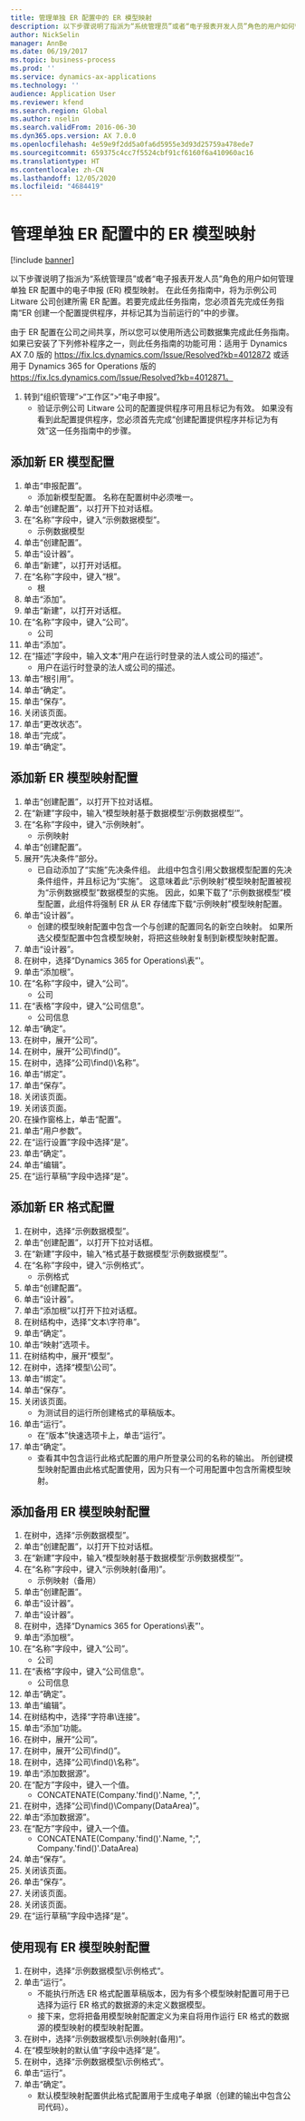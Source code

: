 ```yaml
---
title: 管理单独 ER 配置中的 ER 模型映射
description: 以下步骤说明了指派为“系统管理员”或者“电子报表开发人员”角色的用户如何管理单独 ER 配置中的电子申报 (ER) 模型映射。
author: NickSelin
manager: AnnBe
ms.date: 06/19/2017
ms.topic: business-process
ms.prod: ''
ms.service: dynamics-ax-applications
ms.technology: ''
audience: Application User
ms.reviewer: kfend
ms.search.region: Global
ms.author: nselin
ms.search.validFrom: 2016-06-30
ms.dyn365.ops.version: AX 7.0.0
ms.openlocfilehash: 4e59e9f2dd5a0fa6d5955e3d93d25759a478ede7
ms.sourcegitcommit: 659375c4cc7f5524cbf91cf6160f6a410960ac16
ms.translationtype: HT
ms.contentlocale: zh-CN
ms.lasthandoff: 12/05/2020
ms.locfileid: "4684419"
---
```

# <a name="manage-er-model-mapping-in-separate-er-configurations"></a>管理单独 ER 配置中的 ER 模型映射

[!include [banner](../../includes/banner.md)]

以下步骤说明了指派为“系统管理员”或者“电子报表开发人员”角色的用户如何管理单独 ER 配置中的电子申报 (ER) 模型映射。 在此任务指南中，将为示例公司 Litware 公司创建所需 ER 配置。若要完成此任务指南，您必须首先完成任务指南“ER 创建一个配置提供程序，并标记其为当前运行的”中的步骤。 

由于 ER 配置在公司之间共享，所以您可以使用所选公司数据集完成此任务指南。 如果已安装了下列修补程序之一，则此任务指南的功能可用：适用于 Dynamics AX 7.0 版的 https://fix.lcs.dynamics.com/Issue/Resolved?kb=4012872 或适用于 Dynamics 365 for Operations 版的 https://fix.lcs.dynamics.com/Issue/Resolved?kb=4012871。

1. 转到“组织管理”>“工作区”>“电子申报”。
    * 验证示例公司 Litware 公司的配置提供程序可用且标记为有效。 如果没有看到此配置提供程序，您必须首先完成“创建配置提供程序并标记为有效”这一任务指南中的步骤。   

## <a name="add-a-new-er-model-configuration"></a>添加新 ER 模型配置
1. 单击“申报配置”。
    * 添加新模型配置。 名称在配置树中必须唯一。  
2. 单击“创建配置”，以打开下拉对话框。
3. 在“名称”字段中，键入“示例数据模型”。
    * 示例数据模型  
4. 单击“创建配置”。
5. 单击“设计器”。
6. 单击“新建”，以打开对话框。
7. 在“名称”字段中，键入“根”。
    * 根  
8. 单击“添加”。
9. 单击“新建”，以打开对话框。
10. 在“名称”字段中，键入“公司”。
    * 公司  
11. 单击“添加”。
12. 在“描述”字段中，输入文本“用户在运行时登录的法人或公司的描述”。 
    * 用户在运行时登录的法人或公司的描述。  
13. 单击“根引用”。
14. 单击“确定”。
15. 单击“保存”。
16. 关闭该页面。
17. 单击“更改状态”。
18. 单击“完成”。
19. 单击“确定”。

## <a name="add-a-new-er-model-mapping-configuration"></a>添加新 ER 模型映射配置
1. 单击“创建配置”，以打开下拉对话框。
2. 在“新建”字段中，输入“模型映射基于数据模型‘示例数据模型’”。
3. 在“名称”字段中，键入“示例映射”。
    * 示例映射  
4. 单击“创建配置”。
5. 展开“先决条件”部分。
    * 已自动添加了“实施”先决条件组。 此组中包含引用父数据模型配置的先决条件组件，并且标记为“实施”。 这意味着此“示例映射”模型映射配置被视为“示例数据模型”数据模型的实施。 因此，如果下载了“示例数据模型”模型配置，此组件将强制 ER 从 ER 存储库下载“示例映射”模型映射配置。   
6. 单击“设计器”。
    * 创建的模型映射配置中包含一个与创建的配置同名的新空白映射。 如果所选父模型配置中包含模型映射，将把这些映射复制到新模型映射配置。   
7. 单击“设计器”。
8. 在树中，选择“Dynamics 365 for Operations\表”'。
9. 单击“添加根”。
10. 在“名称”字段中，键入“公司”。
    * 公司  
11. 在“表格”字段中，键入“公司信息”。
    * 公司信息  
12. 单击“确定”。
13. 在树中，展开“公司”。
14. 在树中，展开“公司\find()”。
15. 在树中，选择“公司\find()\名称”。
16. 单击“绑定”。
17. 单击“保存”。
18. 关闭该页面。
19. 关闭该页面。
20. 在操作窗格上，单击“配置”。
21. 单击“用户参数”。
22. 在“运行设置”字段中选择“是”。
23. 单击“确定”。
24. 单击“编辑”。
25. 在“运行草稿”字段中选择“是”。

## <a name="add-a-new-er-format-configuration"></a>添加新 ER 格式配置
1. 在树中，选择“示例数据模型”。
2. 单击“创建配置”，以打开下拉对话框。
3. 在“新建”字段中，输入“格式基于数据模型‘示例数据模型’”。
4. 在“名称”字段中，键入“示例格式”。
    * 示例格式  
5. 单击“创建配置”。
6. 单击“设计器”。
7. 单击“添加根”以打开下拉对话框。
8. 在树结构中，选择“文本\字符串”。
9. 单击“确定”。
10. 单击“映射”选项卡。
11. 在树结构中，展开“模型”。
12. 在树中，选择“模型\公司”。
13. 单击“绑定”。
14. 单击“保存”。
15. 关闭该页面。
    * 为测试目的运行所创建格式的草稿版本。  
16. 单击“运行”。
    * 在“版本”快速选项卡上，单击“运行”。  
17. 单击“确定”。
    * 查看其中包含运行此格式配置的用户所登录公司的名称的输出。 所创键模型映射配置由此格式配置使用，因为只有一个可用配置中包含所需模型映射。   

## <a name="add-alternative-er-model-mapping-configuration"></a>添加备用 ER 模型映射配置
1. 在树中，选择“示例数据模型”。
2. 单击“创建配置”，以打开下拉对话框。
3. 在“新建”字段中，输入“模型映射基于数据模型‘示例数据模型’”。
4. 在“名称”字段中，键入“示例映射(备用)”。
    * 示例映射（备用）  
5. 单击“创建配置”。
6. 单击“设计器”。
7. 单击“设计器”。
8. 在树中，选择“Dynamics 365 for Operations\表”'。
9. 单击“添加根”。
10. 在“名称”字段中，键入“公司”。
    * 公司  
11. 在“表格”字段中，键入“公司信息”。
    * 公司信息  
12. 单击“确定”。
13. 单击“编辑”。
14. 在树结构中，选择“字符串\连接”。
15. 单击“添加”功能。
16. 在树中，展开“公司”。
17. 在树中，展开“公司\find()”。
18. 在树中，选择“公司\find()\名称”。
19. 单击“添加数据源”。
20. 在“配方”字段中，键入一个值。
    * CONCATENATE(Company.'find()'.Name, ";",  
21. 在树中，选择“公司\find()\Company(DataArea)”。
22. 单击“添加数据源”。
23. 在“配方”字段中，键入一个值。
    * CONCATENATE(Company.'find()'.Name, ";", Company.'find()'.DataArea)  
24. 单击“保存”。
25. 关闭该页面。
26. 单击“保存”。
27. 关闭该页面。
28. 关闭该页面。
29. 在“运行草稿”字段中选择“是”。

## <a name="use-an-existing-er-model-mapping-configuration"></a>使用现有 ER 模型映射配置
1. 在树中，选择“示例数据模型\示例格式“。
2. 单击“运行”。
    * 不能执行所选 ER 格式配置草稿版本，因为有多个模型映射配置可用于已选择为运行 ER 格式的数据源的未定义数据模型。   
    * 接下来，您将把备用模型映射配置定义为来自将用作运行 ER 格式的数据源的模型映射的模型映射配置。   
3. 在树中，选择“示例数据模型\示例映射(备用)“。
4. 在“模型映射的默认值”字段中选择“是”。
5. 在树中，选择“示例数据模型\示例格式“。
6. 单击“运行”。
7. 单击“确定”。
    * 默认模型映射配置供此格式配置用于生成电子单据（创建的输出中包含公司代码）。  

